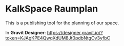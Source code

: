 # KalkSpace Raumplan

This is a publishing tool for the planning of our space.

In **Gravit Designer**: https://designer.gravit.io/?token=KJAgKPE4QwqXdUM8Jt0pdbNtgOv3yfbC
